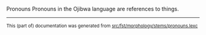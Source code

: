 Pronouns
Pronouns in the Ojibwa language are references to things.

* * *

<small>This (part of) documentation was generated from [src/fst/morphology/stems/pronouns.lexc](https://github.com/giellalt/lang-oji/blob/main/src/fst/morphology/stems/pronouns.lexc)</small>
